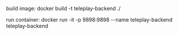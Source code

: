 


build image: docker build -t teleplay-backend ./

run container: docker run -it -p 9898:9898 --name teleplay-backend teleplay-backend
